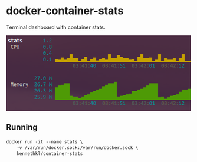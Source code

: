 # docker-container-stats

Terminal dashboard with container stats.

![](stats.png)

## Running

```
docker run -it --name stats \
    -v /var/run/docker.sock:/var/run/docker.sock \
    kennethkl/container-stats
```
